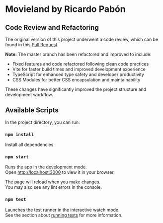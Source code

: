 # Movieland by Ricardo Pabón

## Code Review and Refactoring

The original version of this project underwent a code review, which can be found in this [Pull Request](https://github.com/rpabon/movieland/pull/2/files).

**Note:** The master branch has been refactored and improved to include:

- Fixed features and code refactored following clean code practices
- Vite for faster build times and improved development experience
- TypeScript for enhanced type safety and developer productivity
- CSS Modules for better CSS encapsulation and maintainability

These changes have significantly improved the project structure and development workflow.

## Available Scripts

In the project directory, you can run:

### `npm install`

Install all dependencies

### `npm start`

Runs the app in the development mode.\
Open [http://localhost:3000](http://localhost:3000) to view it in your browser.

The page will reload when you make changes.\
You may also see any lint errors in the console.

### `npm test`

Launches the test runner in the interactive watch mode.\
See the section about [running tests](https://facebook.github.io/create-react-app/docs/running-tests) for more information.
